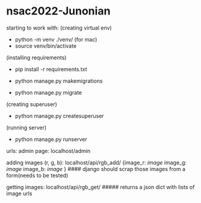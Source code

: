 # nsac2022-Junonian

starting to work with: 
(creating virtual env)
- python -m venv ./venv/
(for mac)
- source venv/bin/activate 

(installing requirements)
- pip install -r requirements.txt

- python manage.py makemigrations
- python manage.py migrate

(creating superuser)
- python manage.py createsuperuser

(running server)
- python manage.py runserver


urls:
  admin page:
    localhost/admin
  
  adding images (r, g, b):
    localhost/api/rgb_add/
    {image_r: *image*
     image_g: *image*
     image_b: *image*
     }
    #### django should scrap those images from a form(needs to be tested)

  getting images: 
    localhost/api/rgb_get/
    ##### returns a json dict with lists of image urls 
    
    
    
    
